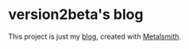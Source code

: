 # version2beta's blog #

This project is just my [blog][], created with [Metalsmith].

[blog]: http://www.version2beta.com "version2beta blog"
[Metalsmith]: www.metalsmith.io "Metalsmith static site generator"
